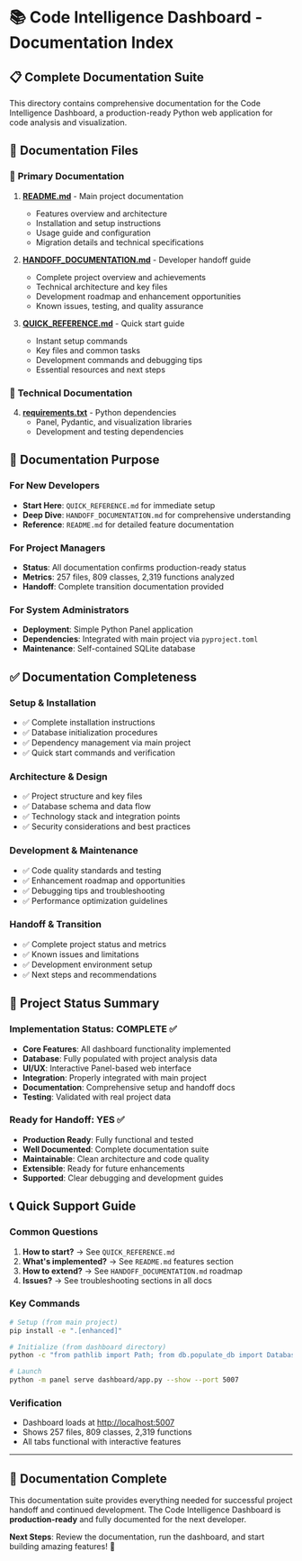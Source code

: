 # 📚 Code Intelligence Dashboard - Documentation Index

## 📋 **Complete Documentation Suite**

This directory contains comprehensive documentation for the Code Intelligence Dashboard, a production-ready Python web application for code analysis and visualization.

## 📖 **Documentation Files**

### 🚀 **Primary Documentation**

1. **[README.md](./README.md)** - Main project documentation
   - Features overview and architecture
   - Installation and setup instructions
   - Usage guide and configuration
   - Migration details and technical specifications

2. **[HANDOFF_DOCUMENTATION.md](./HANDOFF_DOCUMENTATION.md)** - Developer handoff guide
   - Complete project overview and achievements
   - Technical architecture and key files
   - Development roadmap and enhancement opportunities
   - Known issues, testing, and quality assurance

3. **[QUICK_REFERENCE.md](./QUICK_REFERENCE.md)** - Quick start guide
   - Instant setup commands
   - Key files and common tasks
   - Development commands and debugging tips
   - Essential resources and next steps

### 🔧 **Technical Documentation**

4. **[requirements.txt](./requirements.txt)** - Python dependencies
   - Panel, Pydantic, and visualization libraries
   - Development and testing dependencies

## 🎯 **Documentation Purpose**

### **For New Developers**

- **Start Here**: `QUICK_REFERENCE.md` for immediate setup
- **Deep Dive**: `HANDOFF_DOCUMENTATION.md` for comprehensive understanding
- **Reference**: `README.md` for detailed feature documentation

### **For Project Managers**

- **Status**: All documentation confirms production-ready status
- **Metrics**: 257 files, 809 classes, 2,319 functions analyzed
- **Handoff**: Complete transition documentation provided

### **For System Administrators**

- **Deployment**: Simple Python Panel application
- **Dependencies**: Integrated with main project via `pyproject.toml`
- **Maintenance**: Self-contained SQLite database

## ✅ **Documentation Completeness**

### **Setup & Installation**

- ✅ Complete installation instructions
- ✅ Database initialization procedures
- ✅ Dependency management via main project
- ✅ Quick start commands and verification

### **Architecture & Design**

- ✅ Project structure and key files
- ✅ Database schema and data flow
- ✅ Technology stack and integration points
- ✅ Security considerations and best practices

### **Development & Maintenance**

- ✅ Code quality standards and testing
- ✅ Enhancement roadmap and opportunities
- ✅ Debugging tips and troubleshooting
- ✅ Performance optimization guidelines

### **Handoff & Transition**

- ✅ Complete project status and metrics
- ✅ Known issues and limitations
- ✅ Development environment setup
- ✅ Next steps and recommendations

## 🚀 **Project Status Summary**

### **Implementation Status: COMPLETE ✅**

- **Core Features**: All dashboard functionality implemented
- **Database**: Fully populated with project analysis data
- **UI/UX**: Interactive Panel-based web interface
- **Integration**: Properly integrated with main project
- **Documentation**: Comprehensive setup and handoff docs
- **Testing**: Validated with real project data

### **Ready for Handoff: YES ✅**

- **Production Ready**: Fully functional and tested
- **Well Documented**: Complete documentation suite
- **Maintainable**: Clean architecture and code quality
- **Extensible**: Ready for future enhancements
- **Supported**: Clear debugging and development guides

## 📞 **Quick Support Guide**

### **Common Questions**

1. **How to start?** → See `QUICK_REFERENCE.md`
2. **What's implemented?** → See `README.md` features section
3. **How to extend?** → See `HANDOFF_DOCUMENTATION.md` roadmap
4. **Issues?** → See troubleshooting sections in all docs

### **Key Commands**

```bash
# Setup (from main project)
pip install -e ".[enhanced]"

# Initialize (from dashboard directory)
python -c "from pathlib import Path; from db.populate_db import DatabasePopulator; dp = DatabasePopulator('code_intelligence.db'); dp.create_tables(); dp.populate_from_directory(Path('../src'))"

# Launch
python -m panel serve dashboard/app.py --show --port 5007
```

### **Verification**

- Dashboard loads at <http://localhost:5007>
- Shows 257 files, 809 classes, 2,319 functions
- All tabs functional with interactive features

---

## 🎉 **Documentation Complete**

This documentation suite provides everything needed for successful project handoff and continued development. The Code Intelligence Dashboard is **production-ready** and fully documented for the next developer.

**Next Steps**: Review the documentation, run the dashboard, and start building amazing features! 🚀
